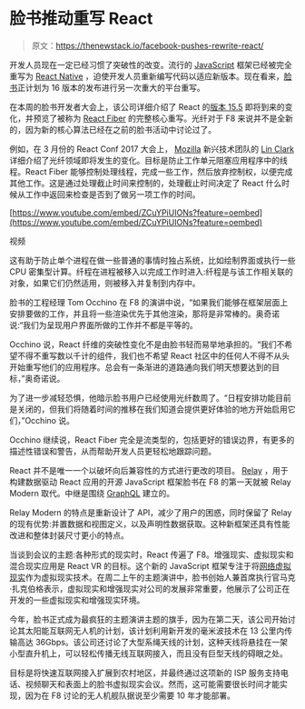 # 脸书推动重写 React

> 原文：<https://thenewstack.io/facebook-pushes-rewrite-react/>

开发人员现在一定已经习惯了突破性的改变。流行的 [JavaScript](https://www.javascript.com/) 框架已经被完全重写为 [React Native](https://facebook.github.io/react-native/) ，迫使开发人员重新编写代码以适应新版本。现在看来，[脸书](https://www.facebook.com)正计划为 16 版本的发布进行另一次重大的平台重写。

在本周的脸书开发者大会上，该公司详细介绍了 React 的[版本 15.5](https://facebook.github.io/react/blog/2017/04/07/react-v15.5.0.html) 即将到来的变化，并预览了被称为 [React Fiber](https://github.com/acdlite/react-fiber-architecture) 的完整核心重写。光纤对于 F8 来说并不是全新的，因为新的核心算法已经在之前的脸书活动中讨论过了。

例如，在 3 月份的 React Conf 2017 大会上， [Mozilla](https://www.mozilla.org/en-US/) 新兴技术团队的 [Lin Clark](https://github.com/linclark) 详细介绍了光纤领域即将发生的变化。目标是防止工作单元阻塞应用程序中的线程。React Fiber 能够控制处理线程，完成一些工作，然后放弃控制权，以便完成其他工作。这是通过处理截止时间来控制的，处理截止时间决定了 React 什么时候从工作中返回来检查是否到了做另一项工作的时间。

[https://www.youtube.com/embed/ZCuYPiUIONs?feature=oembed](https://www.youtube.com/embed/ZCuYPiUIONs?feature=oembed)

视频

这有助于防止单个进程在做一些普通的事情时独占系统，比如绘制界面或执行一些 CPU 密集型计算。纤程在进程被移入以完成工作时进入:纤程是与该工作相关联的对象，如果它们仍然适用，则被移入并复制到内存中。

脸书的工程经理 Tom Occhino 在 F8 的演讲中说，“如果我们能够在框架层面上安排要做的工作，并且将一些渲染优先于其他渲染，那将是非常棒的。奥奇诺说:“我们为呈现用户界面所做的工作并不都是平等的。

Occhino 说，React 纤维的突破性变化不是由脸书轻而易举地承担的。“我们不希望不得不重写数以千计的组件，我们也不希望 React 社区中的任何人不得不从头开始重写他们的应用程序。总会有一条渐进的道路通向我们明天想要达到的目标，”奥奇诺说。

为了进一步减轻恐惧，他暗示脸书用户已经使用光纤数周了。“日程安排功能目前是关闭的，但我们将随着时间的推移在我们知道会提供更好体验的地方开始启用它们，”Occhino 说。

Occhino 继续说，React Fiber 完全是流类型的，包括更好的错误边界，有更多的描述性错误和警告，从而帮助开发人员更轻松地跟踪问题。

React 并不是唯一一个以破坏向后兼容性的方式进行更改的项目。 [Relay](https://facebook.github.io/relay/) ，用于构建数据驱动 React 应用的开源 JavaScript 框架脸书在 F8 的第一天就被 Relay Modern 取代。中继是围绕 [GraphQL](http://graphql.org/) 建立的。

Relay Modern 的特点是重新设计了 API，减少了用户的困惑，同时保留了 Relay 的现有优势:并置数据和视图定义，以及声明性数据获取。这种新框架还具有性能改进和整体封装尺寸更小的特点。

当谈到会议的主题:各种形式的现实时，React 传遍了 F8。增强现实、虚拟现实和混合现实应用是 React VR 的目标。这个新的 JavaScript 框架专注于将[网络虚拟现实](https://webvr.info/)作为虚拟现实技术。在周二上午的主题演讲中，脸书创始人兼首席执行官马克·扎克伯格表示，虚拟现实和增强现实对公司的发展非常重要，他展示了公司正在开发的一些虚拟现实和增强现实环境。

今年，脸书正式成为最疯狂的主题演讲主题的旗手，因为在第二天，该公司开始讨论其太阳能互联网无人机的计划，该计划利用新开发的毫米波技术在 13 公里内传输高达 36Gbps。该公司还讨论了大型系绳天线的计划，这种天线将悬挂在一架小型直升机上，可以轻松传播无线互联网接入，而且没有巨型天线的碍眼之处。

目标是将快速互联网接入扩展到农村地区，并最终通过这项新的 ISP 服务支持电话、视频聊天和表面上的脸书虚拟现实会议。然而，这可能需要很长时间才能实现，因为在 F8 讨论的无人机舰队据说至少需要 10 年才能部署。

<svg xmlns:xlink="http://www.w3.org/1999/xlink" viewBox="0 0 68 31" version="1.1"><title>Group</title> <desc>Created with Sketch.</desc></svg>
